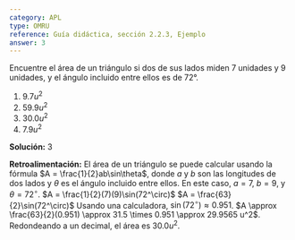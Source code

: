 ```yaml
---
category: APL
type: OMRU
reference: Guía didáctica, sección 2.2.3, Ejemplo
answer: 3
---
```

Encuentre el área de un triángulo si dos de sus lados miden 7 unidades y 9 unidades, y el ángulo incluido entre ellos es de 72°.

1. $9.7 u^2$
2. $59.9 u^2$
3. $30.0 u^2$
4. $7.9 u^2$

**Solución:** 3

**Retroalimentación:** El área de un triángulo se puede calcular usando la fórmula $A = \frac{1}{2}ab\sin\theta$, donde $a$ y $b$ son las longitudes de dos lados y $\theta$ es el ángulo incluido entre ellos. En este caso, $a=7$, $b=9$, y $\theta=72^\circ$.
$A = \frac{1}{2}(7)(9)\sin(72^\circ)$
$A = \frac{63}{2}\sin(72^\circ)$
Usando una calculadora, $\sin(72^\circ) \approx 0.951$.
$A \approx \frac{63}{2}(0.951) \approx 31.5 \times 0.951 \approx 29.9565 u^2$.
Redondeando a un decimal, el área es $30.0 u^2$. 
